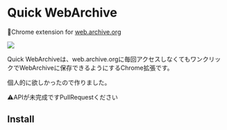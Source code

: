 # Quick WebArchive

💾Chrome extension for [web.archive.org](https://web.archive.org/)

![](https://user-images.githubusercontent.com/79746996/148045690-07363084-34a8-4cc4-a74d-5377d56e62dc.png)

Quick WebArchiveは、web.archive.orgに毎回アクセスしなくてもワンクリックでWebArchiveに保存できるようにするChrome拡張です。

個人的に欲しかったので作りました。

⚠APIが未完成ですPullRequestください

## Install